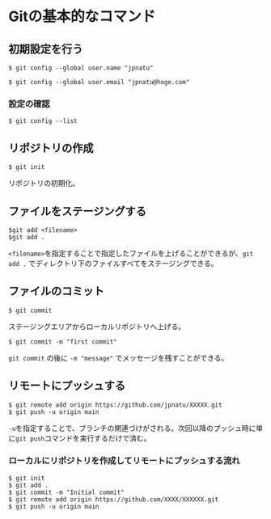 # Gitの基本的なコマンド

## 初期設定を行う
```
$ git config --global user.name "jpnatu"

$ git config --global user.email "jpnatu@hoge.com"
```

### 設定の確認
```
$ git config --list
```

## リポジトリの作成
```
$ git init
```
リポジトリの初期化。

## ファイルをステージングする
```
$git add <filename>
$git add .
```
`<filename>`を指定することで指定したファイルを上げることができるが、`git add .` でディレクトリ下のファイルすべてをステージングできる。

## ファイルのコミット
```
$ git commit
```
ステージングエリアからローカルリポジトリへ上げる。
```
$ git commit -m "first commit"
```
`git commit` の後に `-m "message"` でメッセージを残すことができる。

## リモートにプッシュする
```
$ git remote add origin https://github.com/jpnatu/XXXXX.git
$ git push -u origin main
```
`-u`を指定することで、ブランチの関連づけがされる。次回以降のプッシュ時に単に`git push`コマンドを実行するだけで済む。

### ローカルにリポジトリを作成してリモートにプッシュする流れ
```
$ git init
$ git add .
$ git commit -m "Initial commit"
$ git remote add origin https://github.com/XXXX/XXXXXX.git
$ git push -u origin main
```
